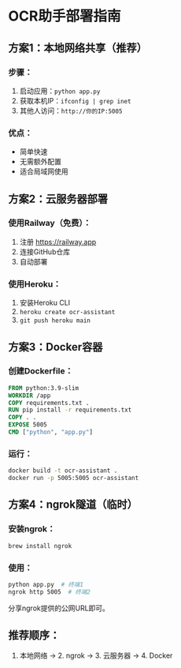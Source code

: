 # OCR助手部署指南

## 方案1：本地网络共享（推荐）

### 步骤：
1. 启动应用：`python app.py`
2. 获取本机IP：`ifconfig | grep inet`
3. 其他人访问：`http://你的IP:5005`

### 优点：
- 简单快速
- 无需额外配置
- 适合局域网使用

## 方案2：云服务器部署

### 使用Railway（免费）：
1. 注册 https://railway.app
2. 连接GitHub仓库
3. 自动部署

### 使用Heroku：
1. 安装Heroku CLI
2. `heroku create ocr-assistant`
3. `git push heroku main`

## 方案3：Docker容器

### 创建Dockerfile：
```dockerfile
FROM python:3.9-slim
WORKDIR /app
COPY requirements.txt .
RUN pip install -r requirements.txt
COPY . .
EXPOSE 5005
CMD ["python", "app.py"]
```

### 运行：
```bash
docker build -t ocr-assistant .
docker run -p 5005:5005 ocr-assistant
```

## 方案4：ngrok隧道（临时）

### 安装ngrok：
```bash
brew install ngrok
```

### 使用：
```bash
python app.py  # 终端1
ngrok http 5005  # 终端2
```

分享ngrok提供的公网URL即可。

## 推荐顺序：
1. 本地网络 → 2. ngrok → 3. 云服务器 → 4. Docker